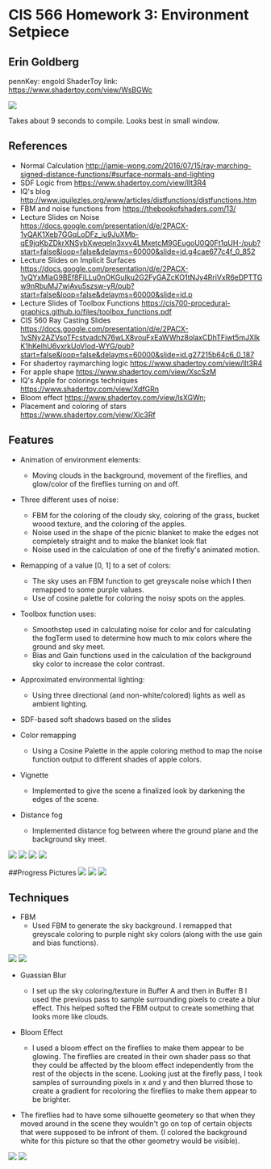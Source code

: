 # CIS 566 Homework 3: Environment Setpiece

## Erin Goldberg
pennKey: engold
ShaderToy link: https://www.shadertoy.com/view/WsBGWc

![](AppleFinal.png)

Takes about 9 seconds to compile. Looks best in small window.

## References
- Normal Calculation http://jamie-wong.com/2016/07/15/ray-marching-signed-distance-functions/#surface-normals-and-lighting
- SDF Logic from https://www.shadertoy.com/view/llt3R4
- IQ's blog http://www.iquilezles.org/www/articles/distfunctions/distfunctions.htm
- FBM and noise functions from https://thebookofshaders.com/13/
- Lecture Slides on Noise https://docs.google.com/presentation/d/e/2PACX-1vQAK1Xeb7GGqLoDFz_iu9JuXMb-qE9jqKbZDkrXNSybXweqeIn3xvv4LMxetcM9GEugoU0Q0Ft1qUH-/pub?start=false&loop=false&delayms=60000&slide=id.g4cae677c4f_0_852
- Lecture Slides on Implicit Surfaces https://docs.google.com/presentation/d/e/2PACX-1vQYxMlaG9BEf8FiLLu0nOKGuIku2G2FyGAZcKO1tNJy4RriVxR6eDPTTGw9nRbuMJ7wjAvu5szsw-yR/pub?start=false&loop=false&delayms=60000&slide=id.p
- Lecture Slides of Toolbox Functions https://cis700-procedural-graphics.github.io/files/toolbox_functions.pdf
- CIS 560 Ray Casting Slides https://docs.google.com/presentation/d/e/2PACX-1vSNy2AZVsoTFcstvadcN76wLX8vouFxEaWWhz8olaxCDhTFiwt5mJXIkK1hKeIhU6vxrkUoVIod-WYG/pub?start=false&loop=false&delayms=60000&slide=id.g27215b64c6_0_187
- For shadertoy raymarching logic https://www.shadertoy.com/view/llt3R4
- For apple shape https://www.shadertoy.com/view/XscSzM
- IQ's Apple for colorings techniques https://www.shadertoy.com/view/XdfGRn
- Bloom effect https://www.shadertoy.com/view/lsXGWn;
- Placement and coloring of stars https://www.shadertoy.com/view/Xlc3Rf

## Features
- Animation of environment elements:
  - Moving clouds in the background, movement of the fireflies, and glow/color of the fireflies turning on and off.
  
- Three different uses of noise: 
  - FBM for the coloring of the cloudy sky, coloring of the grass, bucket woood texture, and the coloring of the apples.
  - Noise used in the shape of the picnic blanket to make the edges not completely straight and to make the blanket look flat
  - Noise used in the calculation of one of the firefly's animated motion.
   
- Remapping of a value [0, 1] to a set of colors:
  - The sky uses an FBM function to get greyscale noise which I then remapped to some purple values.
  - Use of cosine palette for coloring the noisy spots on the apples.
  
- Toolbox function uses:
  - Smoothstep used in calculating noise for color and for calculating the fogTerm used to determine how much to mix colors where the ground and sky meet.
  - Bias and Gain functions used in the calculation of the background sky color to increase the color contrast.
  
- Approximated environmental lighting:
  - Using three directional (and non-white/colored) lights as well as ambient lighting.
  
- SDF-based soft shadows based on the slides

- Color remapping
  - Using a Cosine Palette in the apple coloring method to map the noise function output to different shades of apple colors.
  
- Vignette
  - Implemented to give the scene a finalized look by darkening the edges of the scene.
  
- Distance fog
  - Implemented distance fog between where the ground plane and the background sky meet.

![](appleTexture.png)
![](scene.png)
![](novig.PNG)
![](withvig.PNG)

##Progress Pictures
![](tuesdayMorninProgress.PNG)
![](WedNightProgress.PNG)
![](finalpic.PNG)

## Techniques
- FBM
  - Used FBM to generate the sky background. I remapped that greyscale coloring to purple night sky colors (along with the use gain and bias functions). 

![](sky1.PNG)
![](sky3.PNG)

- Guassian Blur
  - I set up the sky coloring/texture in Buffer A and then in Buffer B I used the previous pass to sample surrounding pixels to create a blur effect. This helped softed the FBM output to create something that looks more like clouds.
  
- Bloom Effect
  - I used a bloom effect on the fireflies to make them appear to be glowing. The fireflies are created in their own shader pass so that they could be affected by the bloom effect independently from the rest of the objects in the scene. Looking just at the firefly pass, I took samples of surrounding pixels in x and y and then blurred those to create a gradient for recoloring the fireflies to make them appear to be brighter.

 - The fireflies had to have some silhouette geometery so that when they moved around in the scene they wouldn't go on top of certain objects that were supposed to be infront of them. (I colored the background white for this picture so that the other geometry would be visible).
 
 ![](fireflyGeomPass.png)
 ![](fireflyPass.png)
